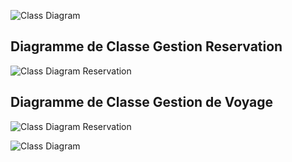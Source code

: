 ![Class Diagram](https://i.ibb.co/PjfyHmq/classe.png)  


## Diagramme de Classe Gestion Reservation

![Class Diagram Reservation](https://i.ibb.co/F8gvYgT/class-diagram-Gestion-Reservation.jpg)

## Diagramme de Classe Gestion de Voyage

![Class Diagram Reservation](https://i.ibb.co/NWTrCMz/class-diagram-Gestion-Voyage.jpg)

![Class Diagram](https://i.ibb.co/PjfyHmq/classe.png)  
